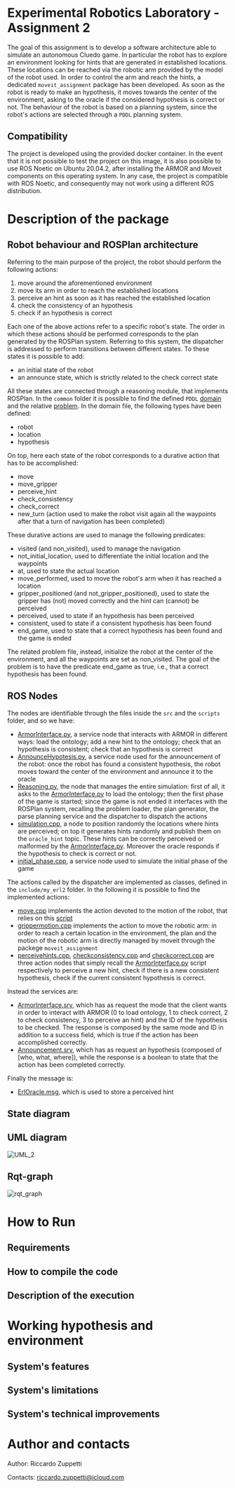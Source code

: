 # Experimental Robotics Laboratory - Assignment 2

The goal of this assignment is to develop a software architecture able to simulate an autonomous Cluedo game. In particular the robot has to explore an environment looking for hints that are generated in established locations. These locations can be reached via the robotic arm provided by the model of the robot used. In order to control the arm and reach the hints, a dedicated `moveit_assignment` package has been developed. As soon as the robot is ready to make an hypothesis, it moves towards the center of the environment, asking to the oracle if the considered hypothesis is correct or not. The behaviour of the robot is based on a planning system, since the robot's actions are selected through a `PDDL` planning system.

## Compatibility

The project is developed using the provided docker container. In the event that it is not possible to test the project on this image, it is also possible to use ROS Noetic on Ubuntu 20.04.2, after installing the ARMOR and Moveit components on this operating system. In any case, the project is compatible with ROS Noetic, and consequently may not work using a different ROS distribution.

# Description of the package

## Robot behaviour and ROSPlan architecture

Referring to the main purpose of the project, the robot should perform the following actions:

1. move around the aforementioned environment
2. move its arm in order to reach the established locations 
3. perceive an hint as soon as it has reached the established location
4. check the consistency of an hypothesis
5. check if an hypothesis is correct

Each one of the above actions refer to a specific robot's state. The order in which these actions should be performed corresponds to the plan generated by the ROSPlan system. Referring to this system, the dispatcher is addressed to perform transitions between different states. To these states it is possible to add:
- an initial state of the robot
- an announce state, which is strictly related to the check correct state

All these states are connected through a reasoning module, that implements ROSPlan. In the `common` folder it is possible to find the defined `PDDL` [domain](https://github.com/RiccardoZuppetti/exprob_ass2/blob/main/my_erl2/common/cluedo_domain_nohint.pddl) and the relative [problem](https://github.com/RiccardoZuppetti/exprob_ass2/blob/main/my_erl2/common/cluedo_problem_nohint.pddl). In the domain file, the following types have been defined:

- robot
- location
- hypothesis

On top, here each state of the robot corresponds to a durative action that has to be accomplished:

- move
- move_gripper
- perceive_hint
- check_consistency
- check_correct
- new_turn (action used to make the robot visit again all the waypoints after that a turn of navigation has been completed)

These durative actions are used to manage the following predicates:

- visited (and non_visited), used to manage the navigation
- not_initial_location, used to differentiate the initial location and the waypoints
- at, used to state the actual location
- move_performed, used to move the robot's arm when it has reached a location
- gripper_positioned (and not_gripper_positioned), used to state the gripper has (not) moved correctly and the hint can (cannot) be perceived 
- perceived, used to state if an hypothesis has been perceived
- consistent, used to state if a consistent hypothesis has been found
- end_game, used to state that a correct hypothesis has been found and the game is ended

The related problem file, instead, initialize the robot at the center of the environment, and all the waypoints are set as non_visited. The goal of the problem is to have the predicate end_game as true, i.e., that a correct hypothesis has been found.

## ROS Nodes

The nodes are identifiable through the files inside the `src` and the `scripts` folder, and so we have:

- [ArmorInterface.py](https://github.com/RiccardoZuppetti/exprob_ass2/blob/main/my_erl2/scripts/ArmorInterface.py), a service node that interacts with ARMOR in different ways: load the ontology; add a new hint to the ontology; check that an hypothesis is consistent; check that an hypothesis is correct 
- [AnnounceHypotesis.py](https://github.com/RiccardoZuppetti/exprob_ass2/blob/main/my_erl2/scripts/AnnounceHypotesis.py), a service node used for the announcement of the robot: once the robot has found a consistent hypothesis, the robot moves toward the center of the environment and announce it to the oracle
- [Reasoning.py](https://github.com/RiccardoZuppetti/exprob_ass2/blob/main/my_erl2/scripts/Reasoning.py), the node that manages the entire simulation: first of all, it asks to the [ArmorInterface.py](https://github.com/RiccardoZuppetti/exprob_ass2/blob/main/my_erl2/scripts/ArmorInterface.py) to load the ontology; then the first phase of the game is started; since the game is not ended it interfaces with the ROSPlan system, recalling the problem loader, the plan generator, the parse planning service and the dispatcher to dispatch the actions
- [simulation.cpp](https://github.com/RiccardoZuppetti/exprob_ass2/blob/main/my_erl2/src/simulation.cpp), a node to position randomly the locations where hints are perceived; on top it generates hints randomly and publish them on the `oracle_hint` topic. These hints can be correctly perceived or malformed by the [ArmorInterface.py](https://github.com/RiccardoZuppetti/exprob_ass2/blob/main/my_erl2/scripts/ArmorInterface.py). Moreover the oracle responds if the hypothesis to check is correct or not.
- [initial_phase.cpp](https://github.com/RiccardoZuppetti/exprob_ass2/blob/main/my_erl2/src/initial_phase.cpp), a service node used to simulate the initial phase of the game

The actions called by the dispatcher are implemented as classes, defined in the `include/my_erl2` folder. In the following it is possible to find the implemented actions:

- [move.cpp](https://github.com/RiccardoZuppetti/exprob_ass2/blob/main/my_erl2/src/move.cpp) implements the action devoted to the motion of the robot, that relies on this [script](https://github.com/CarmineD8/rt2_packages/blob/main/motion_plan/scripts/go_to_point_action.py)
- [grippermotion.cpp](https://github.com/RiccardoZuppetti/exprob_ass2/blob/main/my_erl2/src/grippermotion.cpp) implements the action to move the robotic arm: in order to reach a certain location in the environment, the plan and the motion of the robotic arm is directly managed by moveit through the packege `moveit_assignment`
- [perceivehints.cpp](https://github.com/RiccardoZuppetti/exprob_ass2/blob/main/my_erl2/src/perceivehints.cpp), [checkconsistency.cpp](https://github.com/RiccardoZuppetti/exprob_ass2/blob/main/my_erl2/src/checkconsistency.cpp) and [checkcorrect.cpp](https://github.com/RiccardoZuppetti/exprob_ass2/blob/main/my_erl2/src/checkcorrect.cpp) are three action nodes that simply recall the [ArmorInterface.py](https://github.com/RiccardoZuppetti/exprob_ass2/blob/main/my_erl2/scripts/ArmorInterface.py) script respectively to perceive a new hint, check if there is a new consistent hypothesis, check if the current consistent hypothesis is correct.

Instead the services are:

- [ArmorInterface.srv](https://github.com/RiccardoZuppetti/exprob_ass2/blob/main/my_erl2/srv/ArmorInterface.srv), which has as request the mode that the client wants in order to interact with ARMOR (0 to load ontology, 1 to check correct, 2 to check consistency, 3 to perceive an hint) and the ID of the hypothesis to be checked. The response is composed by the same mode and ID in addition to a success field, which is true if the action has been accomplished correctly.
- [Announcement.srv](https://github.com/RiccardoZuppetti/exprob_ass2/blob/main/my_erl2/srv/Announcement.srv), which has as request an hypothesis (composed of [who, what, where]), while the response is a boolean to state that the action has been completed correctly.

Finally the message is:

- [ErlOracle.msg](https://github.com/RiccardoZuppetti/exprob_ass2/blob/main/my_erl2/msg/ErlOracle.msg), which is used to store a perceived hint

## State diagram

## UML diagram

![UML_2](https://user-images.githubusercontent.com/89387809/199231588-3ade1cd1-e29a-4c11-b00a-0faf38fe634a.jpg)

## Rqt-graph

![rqt_graph](https://user-images.githubusercontent.com/89387809/199276290-dde7ac8b-ea2f-4122-b9fe-79df435cab74.png)

# How to Run

## Requirements

## How to compile the code

## Description of the execution

# Working hypothesis and environment

## System's features

## System's limitations

## System's technical improvements

# Author and contacts

Author: Riccardo Zuppetti

Contacts: riccardo.zuppetti@icloud.com
